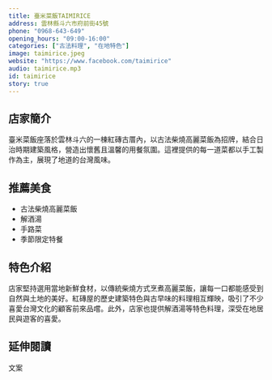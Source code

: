 ```yaml
---
title: 臺米菜飯TAIMIRICE
address: 雲林縣斗六市府前街45號
phone: "0968-643-649"
opening_hours: "09:00-16:00"
categories: ["古法料理", "在地特色"]
image: taimirice.jpeg
website: "https://www.facebook.com/taimirice"
audio: taimirice.mp3
id: taimirice
story: true
---
```


## 店家簡介

臺米菜飯座落於雲林斗六的一棟紅磚古厝內，以古法柴燒高麗菜飯為招牌，結合日治時期建築風格，營造出懷舊且溫馨的用餐氛圍。這裡提供的每一道菜都以手工製作為主，展現了地道的台灣風味。

## 推薦美食

- 古法柴燒高麗菜飯
- 解酒湯
- 手路菜
- 季節限定特餐

## 特色介紹

店家堅持選用當地新鮮食材，以傳統柴燒方式烹煮高麗菜飯，讓每一口都能感受到自然與土地的美好。紅磚屋的歷史建築特色與古早味的料理相互輝映，吸引了不少喜愛台灣文化的顧客前來品嚐。此外，店家也提供解酒湯等特色料理，深受在地居民與遊客的喜愛。

## 延伸閱讀

文案